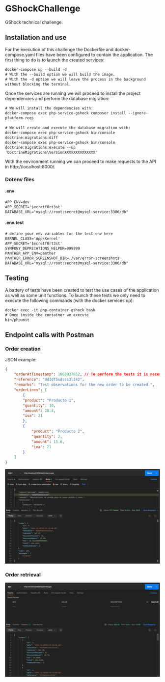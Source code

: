 # GShockChallenge
GShock technical challenge.

## Installation and use

For the execution of this challenge the Dockerfile and docker-compose.yaml files have been configured to contain the 
application. The first thing to do is to launch the created services:

```shell
docker-compose up --build -d 
# With the --build option we will build the image. 
# With the -d option we will leave the process in the background without blocking the terminal.
```

Once the services are running we will proceed to install the project dependencies and perform the database migration:

```shell
# We will install the dependencies with:
docker-compose exec php-service-gshock composer install --ignore-platform-reqs

# We will create and execute the database migration with:
docker-compose exec php-service-gshock bin/console doctrine:migrations:diff
docker-compose exec php-service-gshock bin/console doctrine:migrations:execute --up 'DoctrineMigrations\VersionXXXXXXXXXXXXXX'
```

With the environment running we can proceed to make requests to the API in http://localhost:8000/.

### Dotenv files

#### .env

```dotenv
APP_ENV=dev
APP_SECRET='$ecretf0rt3st'
DATABASE_URL="mysql://root:secret@mysql-service:3306/db"
```

#### .env.test

```dotenv
# define your env variables for the test env here
KERNEL_CLASS='App\Kernel'
APP_SECRET='$ecretf0rt3st'
SYMFONY_DEPRECATIONS_HELPER=999999
PANTHER_APP_ENV=panther
PANTHER_ERROR_SCREENSHOT_DIR=./var/error-screenshots
DATABASE_URL="mysql://root:secret@mysql-service:3306/db"
```

## Testing

A battery of tests have been created to test the use cases of the application as well as some unit functions.
To launch these tests we only need to execute the following commands (with the docker services up):

```shell
docker exec -it php-container-gshock bash
# Once inside the container we execute
bin/phpunit
```

## Endpoint calls with Postman

### Order creation
JSON example:
```json
{
    "orderAtTimestamp": 1668937652, // To perform the tests it is necessary to use a current timestamp.
    "reference": "UdIdT5sdsss3l242",
    "remarks": "Test observations for the new order to be created.",
    "orderLines": [
        {
        "product": "Producto 1",
        "quantity": 10,
        "amount": 28.4,
        "iva": 21
        },
        {
            "product": "Producto 2",
            "quantity": 2,
            "amount": 15.6,
            "iva": 21
        }
    ]
}
```
![Order creation](doc/images/img.png)

### Order retrieval
![Order retrieval](doc/images/img_1.png)

